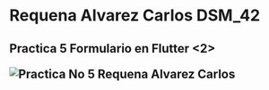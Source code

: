 
<h1>Requena Alvarez Carlos DSM_42</h1>
<h2>Practica 5 Formulario en Flutter <2>

![Practica No 5 Requena Alvarez Carlos](https://user-images.githubusercontent.com/81074698/137645747-3eb225ad-4118-4b3d-9947-70aa346c58bb.png)

